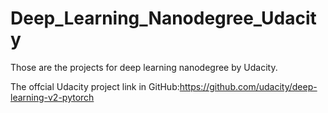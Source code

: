 # Deep_Learning_Nanodegree_Udacity
Those are the projects for deep learning nanodegree by Udacity. 

The offcial Udacity project link in GitHub:https://github.com/udacity/deep-learning-v2-pytorch
